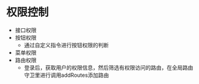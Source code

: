 # 权限控制

- 接口权限
- 按钮权限
  - 通过自定义指令进行按钮权限的判断
- 菜单权限
- 路由权限
  - 登录后，获取用户的权限信息，然后筛选有权限访问的路由，在全局路由守卫里进行调用addRoutes添加路由
